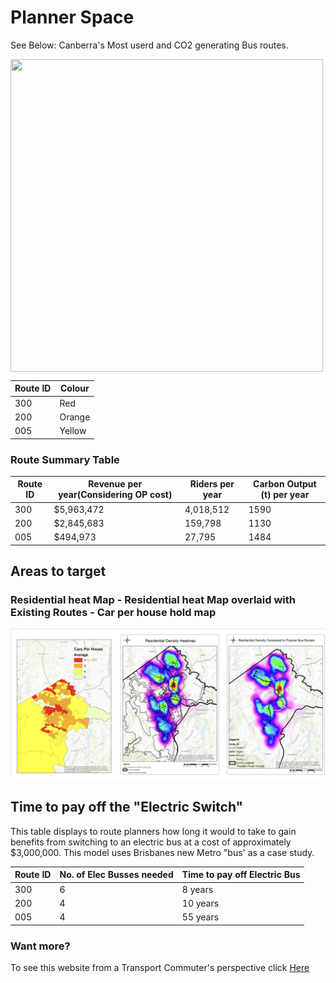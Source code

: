 # Planner Space

See Below: Canberra's Most userd and CO2 generating Bus routes. 


<img align="middle" width="500" height="500" src="./planner map.png">

| Route ID | Colour | 
|----------|--------|
| 300        | Red    | 
| 200        | Orange |
| 005        | Yellow | 




### Route Summary Table
| Route ID | Revenue per year(Considering OP cost) | Riders per year | Carbon Output (t) per year|
|----------|-----|--------|---------------|
| 300        | $5,963,472 | 4,018,512  | 1590      |
| 200        | $2,845,683 | 159,798  | 1130          |
| 005        | $494,973 | 27,795    | 1484          |

## Areas to target
### Residential heat Map - Residential heat Map overlaid with Existing Routes - Car per house hold map
<img width="" height="" src="./Images/Maps.png">
                                   
## Time to pay off  the "Electric Switch"
This table displays to route planners how long it would to take to gain benefits from switching to an electric bus at a cost of approximately $3,000,000.
This model uses Brisbanes new Metro "bus' as a case study.

| Route ID | No. of Elec Busses needed | Time to pay off Electric Bus  | 
|----------|--------------|-------------------------------|
| 300        | 6             | 8 years                       |
| 200        | 4             | 10 years                       | 
| 005        | 4             | 55 years                      | 



### Want more? 
To see this website from a Transport Commuter's perspective click [Here](user.md) 
